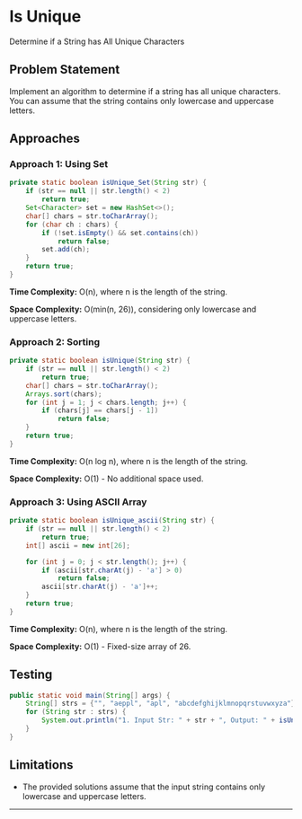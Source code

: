 # Is Unique

Determine if a String has All Unique Characters

## Problem Statement

Implement an algorithm to determine if a string has all unique characters. You can assume that the string contains only lowercase and uppercase letters.

## Approaches

### Approach 1: Using Set

```java
private static boolean isUnique_Set(String str) {
    if (str == null || str.length() < 2)
        return true;
    Set<Character> set = new HashSet<>();
    char[] chars = str.toCharArray();
    for (char ch : chars) {
        if (!set.isEmpty() && set.contains(ch))
            return false;
        set.add(ch);
    }
    return true;
}
```

**Time Complexity:** O(n), where n is the length of the string.

**Space Complexity:** O(min(n, 26)), considering only lowercase and uppercase letters.

### Approach 2: Sorting

```java
private static boolean isUnique(String str) {
    if (str == null || str.length() < 2)
        return true;
    char[] chars = str.toCharArray();
    Arrays.sort(chars);
    for (int j = 1; j < chars.length; j++) {
        if (chars[j] == chars[j - 1])
            return false;
    }
    return true;
}
```

**Time Complexity:** O(n log n), where n is the length of the string.

**Space Complexity:** O(1) - No additional space used.

### Approach 3: Using ASCII Array

```java
private static boolean isUnique_ascii(String str) {
    if (str == null || str.length() < 2)
        return true;
    int[] ascii = new int[26];

    for (int j = 0; j < str.length(); j++) {
        if (ascii[str.charAt(j) - 'a'] > 0)
            return false;
        ascii[str.charAt(j) - 'a']++;
    }
    return true;
}
```

**Time Complexity:** O(n), where n is the length of the string.

**Space Complexity:** O(1) - Fixed-size array of 26.

## Testing

```java
public static void main(String[] args) {
    String[] strs = {"", "aeppl", "apl", "abcdefghijklmnopqrstuvwxyza"};
    for (String str : strs) {
        System.out.println("1. Input Str: " + str + ", Output: " + isUnique_Set(str) + ", " + isUnique(str) + ", " + isUnique_ascii(str));
    }
}
```

## Limitations

- The provided solutions assume that the input string contains only lowercase and uppercase letters.

---
